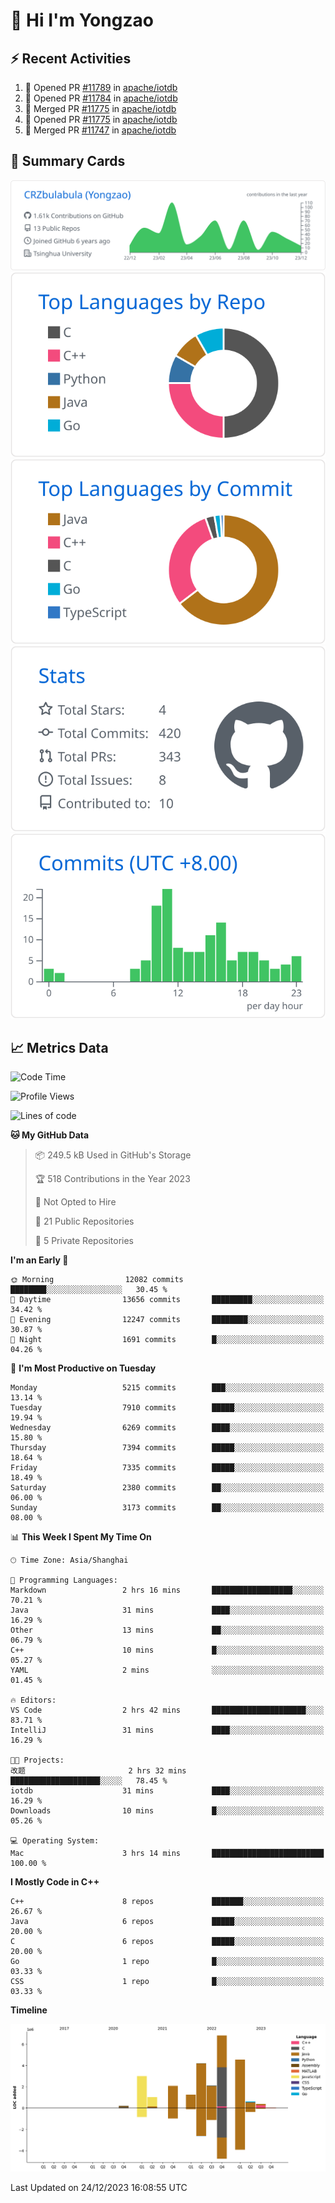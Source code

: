 # 👋 Hi I'm Yongzao

## ⚡ Recent Activities
<!--START_SECTION:activity-->
1. 💪 Opened PR [#11789](https://github.com/apache/iotdb/pull/11789) in [apache/iotdb](https://github.com/apache/iotdb)
2. 💪 Opened PR [#11784](https://github.com/apache/iotdb/pull/11784) in [apache/iotdb](https://github.com/apache/iotdb)
3. 🎉 Merged PR [#11775](https://github.com/apache/iotdb/pull/11775) in [apache/iotdb](https://github.com/apache/iotdb)
4. 💪 Opened PR [#11775](https://github.com/apache/iotdb/pull/11775) in [apache/iotdb](https://github.com/apache/iotdb)
5. 🎉 Merged PR [#11747](https://github.com/apache/iotdb/pull/11747) in [apache/iotdb](https://github.com/apache/iotdb)
<!--END_SECTION:activity-->

## 🎑 Summary Cards

[![](https://raw.githubusercontent.com/CRZbulabula/CRZbulabula/main/profile-summary-card-output/github/0-profile-details.svg)](https://github.com/vn7n24fzkq/github-profile-summary-cards)
[![](https://raw.githubusercontent.com/CRZbulabula/CRZbulabula/main/profile-summary-card-output/github/1-repos-per-language.svg)](https://github.com/vn7n24fzkq/github-profile-summary-cards) [![](https://raw.githubusercontent.com/CRZbulabula/CRZbulabula/main/profile-summary-card-output/github/2-most-commit-language.svg)](https://github.com/vn7n24fzkq/github-profile-summary-cards)
[![](https://raw.githubusercontent.com/CRZbulabula/CRZbulabula/main/profile-summary-card-output/github/3-stats.svg)](https://github.com/vn7n24fzkq/github-profile-summary-cards) [![](https://raw.githubusercontent.com/CRZbulabula/CRZbulabula/main/profile-summary-card-output/github/4-productive-time.svg)](https://github.com/vn7n24fzkq/github-profile-summary-cards)

## 📈 Metrics Data

<!--START_SECTION:waka-->
![Code Time](http://img.shields.io/badge/Code%20Time-520%20hrs%2024%20mins-blue)

![Profile Views](http://img.shields.io/badge/Profile%20Views-0-blue)

![Lines of code](https://img.shields.io/badge/From%20Hello%20World%20I%27ve%20Written-26.3%20million%20lines%20of%20code-blue)

**🐱 My GitHub Data** 

> 📦 249.5 kB Used in GitHub's Storage 
 > 
> 🏆 518 Contributions in the Year 2023
 > 
> 🚫 Not Opted to Hire
 > 
> 📜 21 Public Repositories 
 > 
> 🔑 5 Private Repositories 
 > 
**I'm an Early 🐤** 

```text
🌞 Morning                12082 commits       ████████░░░░░░░░░░░░░░░░░   30.45 % 
🌆 Daytime                13656 commits       █████████░░░░░░░░░░░░░░░░   34.42 % 
🌃 Evening                12247 commits       ████████░░░░░░░░░░░░░░░░░   30.87 % 
🌙 Night                  1691 commits        █░░░░░░░░░░░░░░░░░░░░░░░░   04.26 % 
```
📅 **I'm Most Productive on Tuesday** 

```text
Monday                   5215 commits        ███░░░░░░░░░░░░░░░░░░░░░░   13.14 % 
Tuesday                  7910 commits        █████░░░░░░░░░░░░░░░░░░░░   19.94 % 
Wednesday                6269 commits        ████░░░░░░░░░░░░░░░░░░░░░   15.80 % 
Thursday                 7394 commits        █████░░░░░░░░░░░░░░░░░░░░   18.64 % 
Friday                   7335 commits        █████░░░░░░░░░░░░░░░░░░░░   18.49 % 
Saturday                 2380 commits        ██░░░░░░░░░░░░░░░░░░░░░░░   06.00 % 
Sunday                   3173 commits        ██░░░░░░░░░░░░░░░░░░░░░░░   08.00 % 
```


📊 **This Week I Spent My Time On** 

```text
🕑︎ Time Zone: Asia/Shanghai

💬 Programming Languages: 
Markdown                 2 hrs 16 mins       ██████████████████░░░░░░░   70.21 % 
Java                     31 mins             ████░░░░░░░░░░░░░░░░░░░░░   16.29 % 
Other                    13 mins             ██░░░░░░░░░░░░░░░░░░░░░░░   06.79 % 
C++                      10 mins             █░░░░░░░░░░░░░░░░░░░░░░░░   05.27 % 
YAML                     2 mins              ░░░░░░░░░░░░░░░░░░░░░░░░░   01.45 % 

🔥 Editors: 
VS Code                  2 hrs 42 mins       █████████████████████░░░░   83.71 % 
IntelliJ                 31 mins             ████░░░░░░░░░░░░░░░░░░░░░   16.29 % 

🐱‍💻 Projects: 
改题                       2 hrs 32 mins       ████████████████████░░░░░   78.45 % 
iotdb                    31 mins             ████░░░░░░░░░░░░░░░░░░░░░   16.29 % 
Downloads                10 mins             █░░░░░░░░░░░░░░░░░░░░░░░░   05.26 % 

💻 Operating System: 
Mac                      3 hrs 14 mins       █████████████████████████   100.00 % 
```

**I Mostly Code in C++** 

```text
C++                      8 repos             ███████░░░░░░░░░░░░░░░░░░   26.67 % 
Java                     6 repos             █████░░░░░░░░░░░░░░░░░░░░   20.00 % 
C                        6 repos             █████░░░░░░░░░░░░░░░░░░░░   20.00 % 
Go                       1 repo              █░░░░░░░░░░░░░░░░░░░░░░░░   03.33 % 
CSS                      1 repo              █░░░░░░░░░░░░░░░░░░░░░░░░   03.33 % 
```



**Timeline**

![Lines of Code chart](https://raw.githubusercontent.com/CRZbulabula/CRZbulabula/main/assets/bar_graph.png)


 Last Updated on 24/12/2023 16:08:55 UTC
<!--END_SECTION:waka-->

